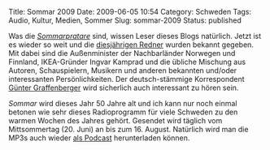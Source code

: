 Title: Sommar 2009
Date: 2009-06-05 10:54
Category: Schweden
Tags: Audio, Kultur, Medien, Sommer
Slug: sommar-2009
Status: published

Was die
[*Sommarpratare*](http://www.fiket.de/2008/06/23/wort-der-woche-sommarpratarna/)
sind, wissen Leser dieses Blogs natürlich. Jetzt ist es wieder so weit
und die [diesjährigen
Redner](http://www.sr.se/sida/artikel.aspx?programid=2071&artikel=2873696)
wurden bekannt gegeben. Mit dabei sind die Außenminister der
Nachbarländer Norwegen und Finnland, IKEA-Gründer Ingvar Kamprad und die
übliche Mischung aus Autoren, Schauspielern, Musikern und anderen
bekannten und/oder interessanten Persönlichkeiten. Der deutsch-stämmige
Korrespondent [Günter
Graffenberger](http://www.sr.se/cgi-bin/international/nyhetssidor/artikel.asp?nyheter=1&programid=2108&Artikel=2878882)
wird sicherlich auch interessant zu hören sein.

*Sommar* wird dieses Jahr 50 Jahre alt und ich kann nur noch einmal
betonen wie sehr dieses Radioprogramm für viele Schweden zu den warmen
Wochen des Jahres gehört. Gesendet wird täglich vom Mittsommertag (20.
Juni) an bis zum 16. August. Natürlich wird man die MP3s auch wieder
[als Podcast](http://www.sr.se/sida/laddaner.aspx?ProgramID=2071)
herunterladen können.

